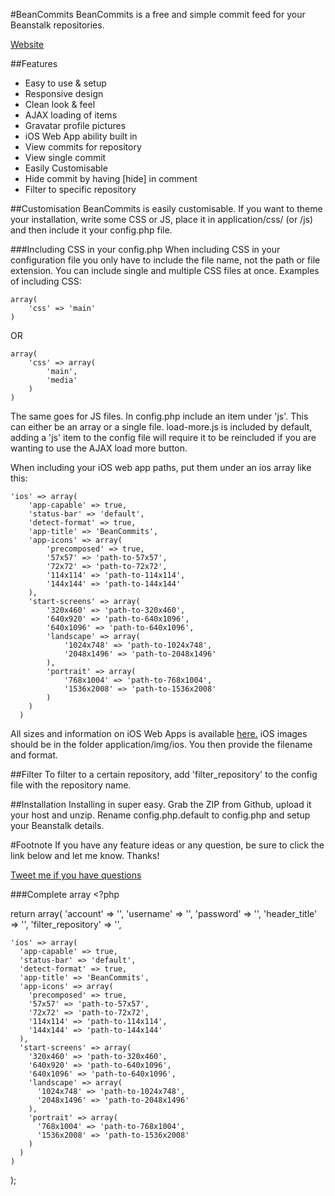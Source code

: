 #BeanCommits
BeanCommits is a free and simple commit feed for your Beanstalk repositories.

[Website](http://beancommits.andrewhathaway.net)

##Features

  - Easy to use & setup
  - Responsive design
  - Clean look & feel
  - AJAX loading of items
  - Gravatar profile pictures
  - iOS Web App ability built in
  - View commits for repository
  - View single commit
  - Easily Customisable
  - Hide commit by having [hide] in comment
  - Filter to specific repository
  

##Customisation
BeanCommits is easily customisable. If you want to theme your installation, write some CSS or JS, place it in application/css/ (or /js) and then include it your config.php file.

###Including CSS in your config.php
When including CSS in your configuration file you only have to  include the file name, not the path or file extension. You can include single and multiple CSS files at once. Examples of including CSS:
    
    array(
        'css' => 'main'
    )
    
OR
   
    array(
        'css' => array(
            'main',
            'media'
        )
    )

The same goes for JS files. In config.php include an item under 'js'. This can either be an array or a single file. load-more.js is included by default, adding a 'js' item to the config file will require it to be reincluded if you are wanting to use the AJAX load more button.

When including your iOS web app paths, put them under an ios array like this:

    'ios' => array(
        'app-capable' => true,
        'status-bar' => 'default',
        'detect-format' => true,
        'app-title' => 'BeanCommits',
        'app-icons' => array(
            'precomposed' => true,
            '57x57' => 'path-to-57x57',
            '72x72' => 'path-to-72x72',
            '114x114' => 'path-to-114x114',
            '144x144' => 'path-to-144x144'
        ),
        'start-screens' => array(
            '320x460' => 'path-to-320x460',
            '640x920' => 'path-to-640x1096',
            '640x1096' => 'path-to-640x1096',
            'landscape' => array(
                '1024x748' => 'path-to-1024x748',
                '2048x1496' => 'path-to-2048x1496'
            ),
            'portrait' => array(
                '768x1004' => 'path-to-768x1004',
                '1536x2008' => 'path-to-1536x2008'
            )
        )
      )

All sizes and information on iOS Web Apps is available [here.](https://github.com/AndrewHathaway/iOS-Web-App) iOS images should be in the folder application/img/ios. You then provide the filename and format. 

##Filter 
To filter to a certain repository, add 'filter_repository' to the config file with the repository name.
    
##Installation
Installing in super easy. Grab the ZIP from Github, upload it your host and unzip. Rename config.php.default to config.php and setup your Beanstalk details. 

#Footnote
If you have any feature ideas or any question, be sure to click the link below and let me know. Thanks! 

[Tweet me if you have questions](http://twitter.com/andrewhathaway)


###Complete array
    <?php 

  return array(
    'account' => '',
    'username' => '',
    'password' => '',
    'header_title' => '',
    'filter_repository' => '',

    'ios' => array(
      'app-capable' => true,
      'status-bar' => 'default',
      'detect-format' => true,
      'app-title' => 'BeanCommits',
      'app-icons' => array(
        'precomposed' => true,
        '57x57' => 'path-to-57x57',
        '72x72' => 'path-to-72x72',
        '114x114' => 'path-to-114x114',
        '144x144' => 'path-to-144x144'
      ),
      'start-screens' => array(
        '320x460' => 'path-to-320x460',
        '640x920' => 'path-to-640x1096',
        '640x1096' => 'path-to-640x1096',
        'landscape' => array(
          '1024x748' => 'path-to-1024x748',
          '2048x1496' => 'path-to-2048x1496'
        ),
        'portrait' => array(
          '768x1004' => 'path-to-768x1004',
          '1536x2008' => 'path-to-1536x2008'
        )
      )
    )
  );